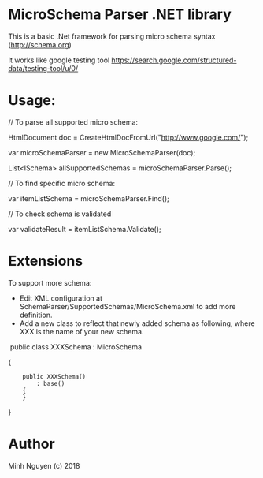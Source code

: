 # MicroSchema Parser .NET library

This is a basic .Net framework for parsing micro schema syntax (http://schema.org) 

It works like google testing tool https://search.google.com/structured-data/testing-tool/u/0/ 

# Usage:

// To parse all supported micro schema:


HtmlDocument doc = CreateHtmlDocFromUrl("http://www.google.com/");

var microSchemaParser = new MicroSchemaParser(doc);

List\<ISchema\> allSupportedSchemas = microSchemaParser.Parse();
  

// To find specific micro schema:


var itemListSchema = microSchemaParser.Find<ItemListSchema>();
  
// To check schema is validated


var validateResult = itemListSchema.Validate();

# Extensions

To support more schema:
* Edit XML configuration at SchemaParser/SupportedSchemas/MicroSchema.xml to add more definition.
* Add a new class to reflect that newly added schema as following, where XXX is the name of your new schema.
  
  public class XXXSchema : MicroSchema
  
  {  
  
        public XXXSchema()        
            : base()
        {
        }
  }

# Author
 Minh Nguyen (c) 2018
 
